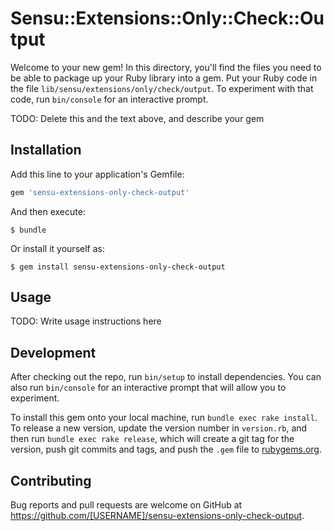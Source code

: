 # Sensu::Extensions::Only::Check::Output

Welcome to your new gem! In this directory, you'll find the files you need to be able to package up your Ruby library into a gem. Put your Ruby code in the file `lib/sensu/extensions/only/check/output`. To experiment with that code, run `bin/console` for an interactive prompt.

TODO: Delete this and the text above, and describe your gem

## Installation

Add this line to your application's Gemfile:

```ruby
gem 'sensu-extensions-only-check-output'
```

And then execute:

    $ bundle

Or install it yourself as:

    $ gem install sensu-extensions-only-check-output

## Usage

TODO: Write usage instructions here

## Development

After checking out the repo, run `bin/setup` to install dependencies. You can also run `bin/console` for an interactive prompt that will allow you to experiment.

To install this gem onto your local machine, run `bundle exec rake install`. To release a new version, update the version number in `version.rb`, and then run `bundle exec rake release`, which will create a git tag for the version, push git commits and tags, and push the `.gem` file to [rubygems.org](https://rubygems.org).

## Contributing

Bug reports and pull requests are welcome on GitHub at https://github.com/[USERNAME]/sensu-extensions-only-check-output.

